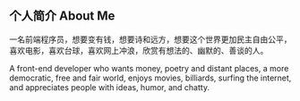 ## 个人简介 About Me

<!--
**chenlei0608/chenlei0608** is a ✨ _special_ ✨ repository because its `README.md` (this file) appears on your GitHub profile.

Here are some ideas to get you started:

- 🔭 I’m currently working on ...
- 🌱 I’m currently learning ...
- 👯 I’m looking to collaborate on ...
- 🤔 I’m looking for help with ...
- 💬 Ask me about ...
- 📫 How to reach me: ...
- 😄 Pronouns: ...
- ⚡ Fun fact: ...
-->

一名前端程序员，想要变有钱，想要诗和远方，想要这个世界更加民主自由公平，喜欢电影，喜欢台球，喜欢网上冲浪，欣赏有想法的、幽默的、善谈的人。

A front-end developer who wants money, poetry and distant places, a more democratic, free and fair world, enjoys movies, billiards, surfing the internet, and appreciates people with ideas, humor, and chatty.
